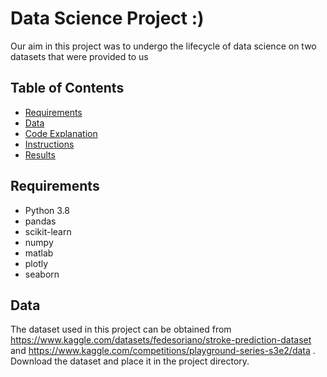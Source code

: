 # Data Science Project :)

Our aim in this project was to undergo the lifecycle of data science on two datasets that were provided to us

## Table of Contents
- [Requirements](#requirements)
- [Data](#data)
- [Code Explanation](#code-explanation)
- [Instructions](#instructions)
- [Results](#results)

## Requirements

- Python 3.8
- pandas
- scikit-learn
- numpy
- matlab
- plotly
- seaborn

## Data

The dataset used in this project can be obtained from https://www.kaggle.com/datasets/fedesoriano/stroke-prediction-dataset and https://www.kaggle.com/competitions/playground-series-s3e2/data . Download the dataset and place it in the project directory.
